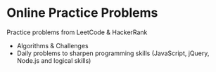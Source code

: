 # Online Practice Problems
Practice problems from LeetCode & HackerRank

* Algorithms & Challenges
* Daily problems to sharpen programming skills (JavaScript, jQuery, Node.js and logical skills)
